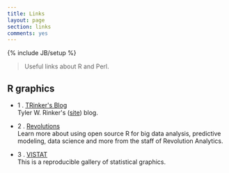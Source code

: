 ```yaml
---
title: Links
layout: page
section: links
comments: yes
---
```

{% include JB/setup %}

> Useful links about R and Perl.    

## R graphics      

  * 1 . [TRinker's Blog ](http://trinkerrstuff.wordpress.com/)    
Tyler W. Rinker's ([site](http://trinker.github.io/curriculum_vitae/)) blog.

  * 2 . [Revolutions](http://blog.revolutionanalytics.com/)    
Learn more about using open source R for big data analysis, predictive modeling, data science and more from the staff of Revolution Analytics.  

  * 3 . [VISTAT](http://vis.supstat.com/)  
This is a reproducible gallery of statistical graphics.
